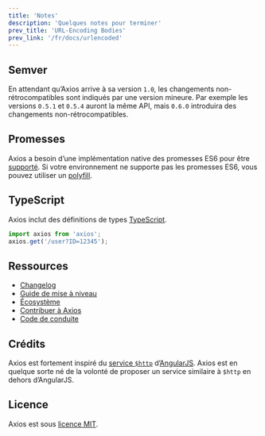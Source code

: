 ```yaml
---
title: 'Notes'
description: 'Quelques notes pour terminer'
prev_title: 'URL-Encoding Bodies'
prev_link: '/fr/docs/urlencoded'
---
```


## Semver

En attendant qu’Axios arrive à sa version `1.0`, les changements non-rétrocompatibles sont indiqués par une version mineure. Par exemple les versions `0.5.1` et `0.5.4` auront la même API, mais `0.6.0` introduira des changements non-rétrocompatibles.

## Promesses

Axios a besoin d’une implémentation native des promesses ES6 pour être [supporté](http://caniuse.com/promises).
Si votre environnement ne supporte pas les promesses ES6, vous pouvez utiliser un [polyfill](https://github.com/jakearchibald/es6-promise).

## TypeScript
Axios inclut des définitions de types [TypeScript](http://typescriptlang.org).
```typescript
import axios from 'axios';
axios.get('/user?ID=12345');
```

## Ressources

* [Changelog](https://github.com/axios/axios/blob/main/CHANGELOG.md)
* [Guide de mise à niveau](https://github.com/axios/axios/blob/main/UPGRADE_GUIDE.md)
* [Écosystème](https://github.com/axios/axios/blob/main/ECOSYSTEM.md)
* [Contribuer à Axios](https://github.com/axios/axios/blob/main/CONTRIBUTING.md)
* [Code de conduite](https://github.com/axios/axios/blob/main/CODE_OF_CONDUCT.md)

## Crédits

Axios est fortement inspiré du [service `$http`](https://docs.angularjs.org/api/ng/service/$http) d’[AngularJS](https://angularjs.org/). Axios est en quelque sorte né de la volonté de proposer un service similaire à `$http` en dehors d’AngularJS.

## Licence

Axios est sous [licence MIT](https://github.com/axios/axios/blob/main/LICENSE).